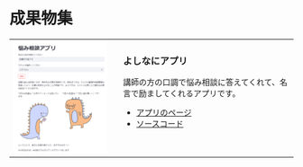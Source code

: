 # 成果物集

<table>
<tr>
<td>
<img src='./contents/yosinani.png' width='300px'>
</td>
<td style='vertical-align: top; padding-left: 20px;'>
<h3>よしなにアプリ</h3>
<p>講師の方の口調で悩み相談に答えてくれて、名言で励ましてくれるアプリです。</p>
<ul>
<li><a href='https://yosinani-mrp9bnhaovfewmy9lumeru.streamlit.app/'>アプリのページ</a></li>
<li><a href='https://github.com/kzsr0w0/yosinani'>ソースコード</a></li>
</ul>
</td>
</tr>
</table>
